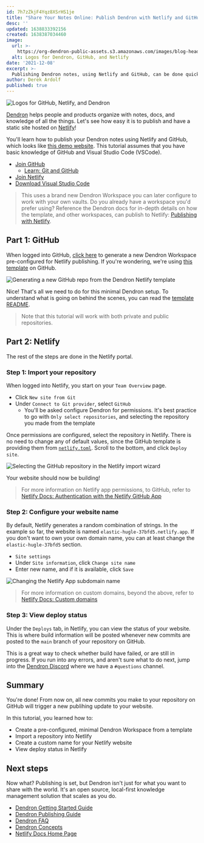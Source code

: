 ```yaml
---
id: 7h7zZkjF4Yqz8XSrHS1je
title: "Share Your Notes Online: Publish Dendron with Netlify and GitHub"
desc: ''
updated: 1638833392156
created: 1638387034460
image:
  url: >-
    https://org-dendron-public-assets.s3.amazonaws.com/images/blog-header-dendron-netlify.png
  alt: Logos for Dendron, GitHub, and Netlify
date: '2021-12-08'
excerpt: >-
  Publishing Dendron notes, using Netlify and GitHub, can be done quickly with the Dendron publishing template!
author: Derek Ardolf
published: true
---
```


![Logos for GitHub, Netlify, and Dendron](https://org-dendron-public-assets.s3.amazonaws.com/images/blog-header-dendron-netlify.png)

[Dendron](https://dendron.so) helps people and products organize with notes, docs, and knowledge of all the things. Let's see how easy it is to publish and have a static site hosted on [Netlify](https://www.netlify.com/)!

You'll learn how to publish your Dendron notes using Netlify and GitHub, which looks like [this demo website](https://link.dendron.so/netlify-demo). This tutorial assumes that you have basic knowledge of GitHub and Visual Studio Code (VSCode).

- [Join GitHub](https://github.com/join)
  - [Learn: Git and GitHub](https://developer.mozilla.org/en-US/docs/Learn/Tools_and_testing/GitHub)
- [Join Netlify](https://app.netlify.com/signup)
- [Download Visual Studio Code](https://code.visualstudio.com/)

> This uses a brand new Dendron Workspace you can later configure to work with your own vaults. Do you already have a workspace you'd prefer using? Reference the Dendron docs for in-depth details on how the template, and other workspaces, can publish to Netlify: [Publishing with Netlify](https://wiki.dendron.so/notes/yg3EL1x9fEe4NMqxUC3jP/).

## Part 1: GitHub

When logged into GitHub, [click here](https://link.dendron.so/6WuJ) to generate a new Dendron Workspace pre-configured for Netlify publishing. If you're wondering, we're using [this template](https://link.dendron.so/6WuI) on GitHub.

![Generating a new GitHub repo from the Dendron Netlify template](https://org-dendron-public-assets.s3.amazonaws.com/images/github-create-workspace-netlify.gif)

Nice! That's all we need to do for this minimal Dendron setup. To understand what is going on behind the scenes, you can read the [template README](https://link.dendron.so/6WuI).

> Note that this tutorial will work with both private and public repositories.

## Part 2: Netlify

The rest of the steps are done in the Netlify portal.

### Step 1: Import your repository

When logged into Netlify, you start on your `Team Overview` page.

- Click `New site from Git`
- Under `Connect to Git provider`, select `GitHub`
  - You'll be asked configure Dendron for permissions. It's best practice to go with `Only select repositories`, and selecting the repository you made from the template

Once permissions are configured, select the repository in Netlify. There is no need to change any of default values, since the GitHub template is providing them from [`netlify.toml`](https://link.dendron.so/6WuS). Scroll to the bottom, and click `Deploy site`.

![Selecting the GitHub repository in the Netlify import wizard](https://org-dendron-public-assets.s3.amazonaws.com/images/netlify-import-git-repo.gif)

Your website should now be building!

> For more information on Netlify app permissions, to GitHub, refer to [Netlify Docs: Authentication with the Netlify GitHub App](https://docs.netlify.com/configure-builds/repo-permissions-linking/#authentication-with-the-netlify-github-app)

### Step 2: Configure your website name

By default, Netlify generates a random combination of strings. In the example so far, the website is named `elastic-hugle-37bfd5.netlify.app`. If you don't want to own your own domain name, you can at least change the `elastic-hugle-37bfd5` section.

- `Site settings`
- Under `Site information`, click `Change site name`
- Enter new name, and if it is available, click `Save`

![Changing the Netlify App subdomain name](https://org-dendron-public-assets.s3.amazonaws.com/images/netlify-change-site-name.gif)

> For more information on custom domains, beyond the above, refer to [Netlify Docs: Custom domains](https://docs.netlify.com/domains-https/custom-domains/)

### Step 3: View deploy status

Under the `Deploys` tab, in Netlify, you can view the status of your website. This is where build information will be posted whenever new commits are posted to the `main` branch of your repository on GitHub.

This is a great way to check whether build have failed, or are still in progress. If you run into any errors, and aren't sure what to do next, jump into the [Dendron Discord](https://link.dendron.so/discord) where we have a `#questions` channel.

## Summary

You're done! From now on, all new commits you make to your repository on GitHub will trigger a new publihing update to your website.

In this tutorial, you learned how to:

- Create a pre-configured, minimal Dendron Workspace from a template
- Import a repository into Netlify
- Create a custom name for your Netlify website
- View deploy status in Netlify

## Next steps

Now what? Publishing is set, but Dendron isn't just for what you want to share with the world. It's an open source, local-first knowledge management solution that scales as you do.

* [Dendron Getting Started Guide](https://wiki.dendron.so/notes/678c77d9-ef2c-4537-97b5-64556d6337f1/)
* [Dendron Publishing Guide](https://wiki.dendron.so/notes/4ushYTDoX0TYQ1FDtGQSg/)
* [Dendron FAQ](https://wiki.dendron.so/notes/683740e3-70ce-4a47-a1f4-1f140e80b558/)
* [Dendron Concepts](https://wiki.dendron.so/notes/c6fd6bc4-7f75-4cbb-8f34-f7b99bfe2d50/)
* [Netlify Docs Home Page](https://docs.netlify.com/)
